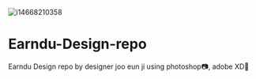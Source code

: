 ![i14668210358](https://user-images.githubusercontent.com/37266170/108218321-deec3100-7177-11eb-91b2-ae1aa0bc4566.jpg)

# Earndu-Design-repo
Earndu Design repo by designer joo eun ji using photoshop📷, adobe XD🎨

